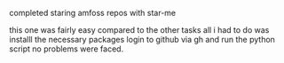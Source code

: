 completed staring amfoss repos with star-me

this one was fairly easy compared to the other tasks all i had to do was installl the necessary packages
login to github via gh and run the python script
no problems were faced.
